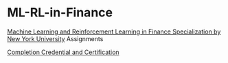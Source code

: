 # ML-RL-in-Finance
[Machine Learning and Reinforcement Learning in Finance Specialization by New York University](https://www.coursera.org/specializations/machine-learning-reinforcement-finance) Assignments

[Completion Credential and Certification](https://www.coursera.org/account/accomplishments/specialization/45H76VS85X8C)